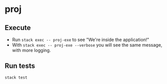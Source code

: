 # proj

## Execute

* Run `stack exec -- proj-exe` to see "We're inside the application!"
* With `stack exec -- proj-exe --verbose` you will see the same message, with more logging.

## Run tests

`stack test`

